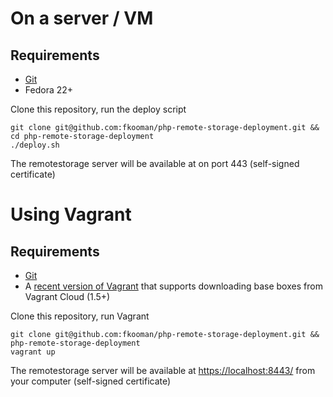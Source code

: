 # On a server / VM

## Requirements

* [Git](https://www.git-scm.com/downloads)
* Fedora 22+

Clone this repository, run the deploy script

```
git clone git@github.com:fkooman/php-remote-storage-deployment.git && cd php-remote-storage-deployment
./deploy.sh
```

The remotestorage server will be available at on port 443 (self-signed certificate)

# Using Vagrant

## Requirements

* [Git](https://www.git-scm.com/downloads)
* A [recent version of Vagrant](https://www.vagrantup.com/downloads.html) that supports downloading base boxes from
  Vagrant Cloud (1.5+)

Clone this repository, run Vagrant

```
git clone git@github.com:fkooman/php-remote-storage-deployment.git && php-remote-storage-deployment
vagrant up
```

The remotestorage server will be available at [https://localhost:8443/](https://localhost:8443/) from your computer (self-signed certificate)